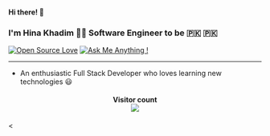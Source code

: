#### Hi there! 👋

### I'm Hina Khadim 👩‍💻 Software Engineer to be 🇵🇰 🇵🇰

[![Open Source Love](https://badges.frapsoft.com/os/v2/open-source-150x25.png?v=103)]()
[![Ask Me Anything !](https://img.shields.io/badge/Ask%20me-anything-1abc9c.svg)]()

<hr style="height: 1px;">

- An enthusiastic Full Stack Developer who loves learning new technologies 😃

<h4 align="center"> 
  Visitor count<br>
  <img src="https://profile-counter.glitch.me/Hina-softwareEnginer/count.svg" />
</h4>

<